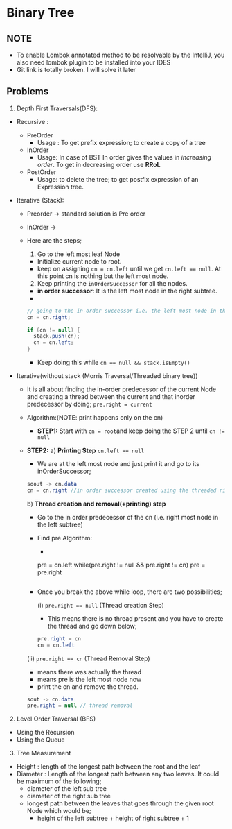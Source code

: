 # Binary Tree
## NOTE
- To enable Lombok annotated method to be resolvable by the IntelliJ, you also need
lombok plugin to be installed into your IDES
- Git link is totally broken. I will solve it later

## Problems

1. Depth First Traversals(DFS):
  - Recursive :
    - PreOrder
      - Usage : To get prefix expression; to create a copy of a tree
    - InOrder
      - Usage: In case of BST In order gives the values in *increasing order*. To get in decreasing order use **RRoL**
    - PostOrder
      - Usage: to delete the tree; to get postfix expression of an Expression tree.

  - Iterative (Stack):
     - Preorder -> standard solution is Pre order
     - InOrder ->
      - Here are the steps;
        1. Go to the left most leaf Node
          - Initialize current node to root.
          - keep on assigning `cn = cn.left` until we get `cn.left == null`. At this point cn is nothing but the left most node.
        2. Keep printing the `inOrderSuccessor` for all the nodes.
          - **in order successor**: It is the left most node in the right subtree.
          -

          ```JAVA
          // going to the in-order successor i.e. the left most node in the right subtree
          cn = cn.right;

          if (cn != null) {
            stack.push(cn);
            cn = cn.left;
          }
          ```
          - Keep doing this while `cn == null && stack.isEmpty()`
  - Iterative(without stack (Morris Traversal/Threaded binary tree))
    - It is all about finding the in-order predecessor of the current Node and creating a thread between the current and that inorder predecessor by doing;
    `pre.right = current`
    - Algorithm:(NOTE: print happens only on the cn)
      - **STEP1:** Start with `cn = root`and keep doing the STEP 2 until `cn != null`
    - **STEP2:**
      a) **Printing Step**
      `cn.left == null`
        -  We are at the left most node and just print it and go to its inOrderSuccessor;
        ```JAVA
        soout -> cn.data
        cn = cn.right //in order successor created using the threaded right node
        ```

      b) **Thread creation and removal(+printing) step**
      - Go to the in order predecessor of the cn (i.e. right most node in the left subtree)
      - Find pre Algorithm:
        - ```JAVA
        pre = cn.left
        while(pre.right != null && pre.right != cn)
          pre = pre.right
        ```
      - Once you break the above while loop, there are two possibilities;

        (i) `pre.right == null` (Thread creation Step)
         - This means there is no thread present and you have to create the thread and go down below;
         ```JAVA
         pre.right = cn
         cn = cn.left
         ```

       (ii)  `pre.right == cn` (Thread Removal Step)
       - means there was actually the thread
       - means pre is the left most node now
       - print the cn and remove the thread.
       ```JAVA
       sout -> cn.data
       pre.right = null // thread removal
       ```

2. Level Order Traversal (BFS)
  - Using the Recursion
  - Using the Queue
3. Tree Measurement
  - Height  : length of the longest path between the root and the leaf
  - Diameter : Length of the longest path between any two leaves. It could be maximum of the following;
    - diameter of the left sub tree
    - diameter of the right sub tree
    - longest path between the leaves that goes through the given root Node which would be;
      - height of the left subtree + height of right subtree + 1
